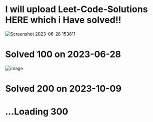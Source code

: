 # I will upload Leet-Code-Solutions HERE which i Have solved!!





![Screenshot 2023-06-28 153811](https://github.com/RohanPrasadGupta/Leet-Code-Solutions/assets/90445636/336b678f-b7d9-4128-83af-fc6965c0b56d) 
# Solved 100 on 2023-06-28

![image](https://github.com/RohanPrasadGupta/Leet-Code-Solutions/assets/90445636/7e76717d-cad1-4ece-abc1-afbd6e29a0a1)
# Solved 200 on 2023-10-09


# ...Loading 300 
